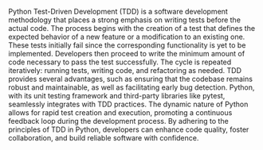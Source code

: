 Python Test-Driven Development (TDD) is a software development methodology that places a strong emphasis on writing tests before the actual code. The process begins with the creation of a test that defines the expected behavior of a new feature or a modification to an existing one. These tests initially fail since the corresponding functionality is yet to be implemented. Developers then proceed to write the minimum amount of code necessary to pass the test successfully. The cycle is repeated iteratively: running tests, writing code, and refactoring as needed. TDD provides several advantages, such as ensuring that the codebase remains robust and maintainable, as well as facilitating early bug detection. Python, with its unit testing framework and third-party libraries like pytest, seamlessly integrates with TDD practices. The dynamic nature of Python allows for rapid test creation and execution, promoting a continuous feedback loop during the development process. By adhering to the principles of TDD in Python, developers can enhance code quality, foster collaboration, and build reliable software with confidence.
